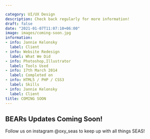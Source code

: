 ```yaml
---

category: UI/UX Design
description: Check back regularly for more information!
draft: false
date: "2021-01-07T11:07:10+06:00"
image: images/coming-soon.jpg
information:
- info: Jannie Kelonsky
  label: Client
- info: Website Redesign
  label: What We Did
- info: Photoshop,Illustrator
  label: Tools Used
- info: 17th March 2014
  label: Completed on
- info: HTML5 / PHP / CSS3
  label: Skills
- info: Jannie Kelonsky
  label: Client
title: COMING SOON
---
```


## BEARs Updates Coming Soon!

Follow us on instagram @oxy_seas to keep up with all things SEAS!